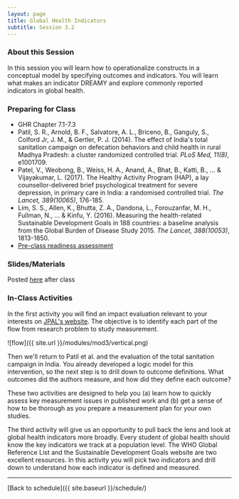 ```yaml
---
layout: page
title: Global Health Indicators
subtitle: Session 3.2
---
```


### About this Session

In this session you will learn how to operationalize constructs in a conceptual model by specifying outcomes and indicators. You will learn what makes an indicator DREAMY and explore commonly reported indicators in global health. 

### Preparing for Class

* GHR Chapter 7.1-7.3
* Patil, S. R., Arnold, B. F., Salvatore, A. L., Briceno, B., Ganguly, S., Colford Jr, J. M., & Gertler, P. J. (2014). The effect of India's total sanitation campaign on defecation behaviors and child health in rural Madhya Pradesh: a cluster randomized controlled trial. *PLoS Med, 11(8)*, e1001709.
* Patel, V., Weobong, B., Weiss, H. A., Anand, A., Bhat, B., Katti, B., ... & Vijayakumar, L. (2017). The Healthy Activity Program (HAP), a lay counsellor-delivered brief psychological treatment for severe depression, in primary care in India: a randomised controlled trial. *The Lancet, 389(10065)*, 176-185.
* Lim, S. S., Allen, K., Bhutta, Z. A., Dandona, L., Forouzanfar, M. H., Fullman, N., ... & Kinfu, Y. (2016). Measuring the health-related Sustainable Development Goals in 188 countries: a baseline analysis from the Global Burden of Disease Study 2015. *The Lancet, 388(10053)*, 1813-1850.
* [Pre-class readiness assessment](https://docs.google.com/spreadsheets/d/1FkE2xrVPej8o07Kgd9mNEK0vovv8EzJfVoAjUOO_gy0/edit?usp=sharing)

### Slides/Materials

Posted [here](https://drive.google.com/drive/folders/0Bxn_jkXZ1lxuVklQakF4MjZGSDQ?usp=sharing) after class

### In-Class Activities

In the first activity you will find an impact evaluation relevant to your interests on [JPAL's website](https://www.povertyactionlab.org/evaluations). The objective is to identify each part of the flow from research problem to study measurement.

![flow]({{ site.url }}/modules/mod3/vertical.png) 

Then we'll return to Patil et al. and the evaluation of the total sanitation campaign in India. You already developed a logic model for this intervention, so the next step is to drill down to outcome definitions. What outcomes did the authors measure, and how did they define each outcome?

These two activities are designed to help you (a) learn how to quickly assess key measurement issues in published work and (b) get a sense of how to be thorough as you prepare a measurement plan for your own studies.

The third activity will give us an opportunity to pull back the lens and look at global health indicators more broadly. Every student of global health should know the key indicators we track at a population level. The WHO Global Reference List and the Sustainable Development Goals website are two excellent resources. In this activity you will pick two indicators and drill down to understand how each indicator is defined and measured.

* * *

[Back to schedule]({{ site.baseurl }}/schedule/)
